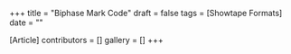 +++
title = "Biphase Mark Code"
draft = false
tags = [Showtape Formats]
date = ""

[Article]
contributors = []
gallery = []
+++